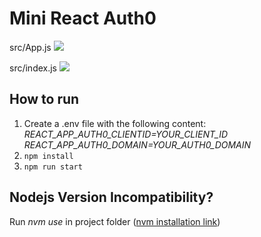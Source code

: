 
# Mini React Auth0
src/App.js
![](https://i.imgur.com/bKxuQsF.png)

  
src/index.js
![](https://i.imgur.com/VWAz8fu.png)

## How to run
 1. Create a .env file with the following content:
	*REACT_APP_AUTH0_CLIENTID=YOUR_CLIENT_ID*
	*REACT_APP_AUTH0_DOMAIN=YOUR_AUTH0_DOMAIN*
 2. `npm install`
 3. `npm run start`

## Nodejs Version Incompatibility?
Run *nvm use* in project folder ([nvm installation link](https://github.com/nvm-sh/nvm))